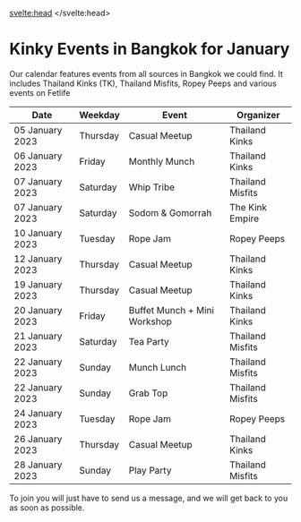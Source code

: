 <script lang="ts">
  import Contact from '$lib/Contact.svelte';
</script>

<svelte:head>
	<title>Kinky Events in Bangkok</title>
	<meta name="description" content="All kinky events for this month in Bangkok including all other communities" />
</svelte:head>

# Kinky Events in Bangkok for January

Our calendar features events from all sources in Bangkok we could find.
It includes Thailand Kinks (TK), Thailand Misfits, Ropey Peeps and various events on Fetlife
<div class="responsive-events-table">

<table class="schedule">
    <thead>
        <tr>
            <th>Date</th>
            <th>Weekday</th>
            <th>Event</th>
            <th>Organizer</th>
        </tr>
    </thead>
    <tbody>
        <tr>
            <td class="schedule-date">05 January 2023</td>
            <td class="schedule-day">Thursday</td>
            <td class="schedule-type">Casual Meetup</td>
            <td class="schedule-organiser">Thailand Kinks</td>
        </tr>
        <tr>
            <td class="schedule-date">06 January 2023</td>
            <td class="schedule-day">Friday</td>
            <td class="schedule-type">Monthly Munch</td>
            <td class="schedule-organiser">Thailand Kinks</td>
        </tr>
        <tr>
            <td class="schedule-date">07 January 2023</td>
            <td class="schedule-day">Saturday</td>
            <td class="schedule-type">Whip Tribe</td>
            <td class="schedule-organiser">Thailand Misfits</td>
        </tr>
        <tr>
            <td class="schedule-date">07 January 2023</td>
            <td class="schedule-day">Saturday</td>
            <td class="schedule-type">Sodom & Gomorrah</td>
            <td class="schedule-organiser">The Kink Empire</td>
        </tr>
        <tr>
            <td class="schedule-date">10 January 2023</td>
            <td class="schedule-day">Tuesday</td>
            <td class="schedule-type">Rope Jam</td>
            <td class="schedule-organiser">Ropey Peeps</td>
        </tr>
        <tr>
            <td class="schedule-date">12 January 2023</td>
            <td class="schedule-day">Thursday</td>
            <td class="schedule-type">Casual Meetup</td>
            <td class="schedule-organiser">Thailand Kinks</td>
        </tr>
        <tr>
            <td class="schedule-date">19 January 2023</td>  
            <td class="schedule-day">Thursday</td>
            <td class="schedule-type">Casual Meetup</td>
            <td class="schedule-organiser">Thailand Kinks</td>
        </tr>
        <tr>
            <td class="schedule-date">20 January 2023</td>
            <td class="schedule-day">Friday</td>
            <td class="schedule-type">Buffet Munch + Mini Workshop</td>
            <td class="schedule-organiser">Thailand Kinks</td>
        </tr>
        <tr>
            <td class="schedule-date">21 January 2023</td>
            <td class="schedule-day">Saturday</td>
            <td class="schedule-type">Tea Party</td>
            <td class="schedule-organiser">Thailand Misfits</td>
        </tr>
        <tr>
            <td class="schedule-date">22 January 2023</td>
            <td class="schedule-day">Sunday</td>
            <td class="schedule-type">Munch Lunch</td>
            <td class="schedule-organiser">Thailand Misfits</td>
        </tr>
        <tr>
            <td class="schedule-date">22 January 2023</td>
            <td class="schedule-day">Sunday</td>
            <td class="schedule-type">Grab Top</td>
            <td class="schedule-organiser">Thailand Misfits</td>
        </tr>
        <tr>
            <td class="schedule-date">24 January 2023</td>
            <td class="schedule-day">Tuesday</td>
            <td class="schedule-type">Rope Jam</td>
            <td class="schedule-organiser">Ropey Peeps</td>
        </tr>
        <tr>
            <td class="schedule-date">26 January 2023</td>
            <td class="schedule-day">Thursday</td>
            <td class="schedule-type">Casual Meetup</td>
            <td class="schedule-organiser">Thailand Kinks</td>
        </tr>
        <tr>
            <td class="schedule-date">28 January 2023</td>
            <td class="schedule-day">Sunday</td>
            <td class="schedule-type">Play Party</td>
            <td class="schedule-organiser">Thailand Misfits</td>
        </tr>
    </tbody>
</table>

</div>
To join you will just have to send us a message, and we will get back to you as soon as possible.



<Contact />



<style>
@media (max-width: 639px) {

    /* Tear table apart */
    .schedule thead {
        display: none;
    }

    .schedule tbody {
        display: block;
    }

    .schedule tr {
        display: block;
        padding: 16px 0;
    }

    .schedule td {
        display: inline;
        vertical-align: baseline;
    }


    /* Reassemble as cards */
    .schedule-date {
        display: inline;
        vertical-align: baseline;
        white-space: nowrap;
        padding: 0;
    }
        .schedule-date::after {
            content: ','
        }

    .schedule-day {
        display: inline;
        vertical-align: baseline;
        white-space: nowrap;
        padding: 0;
        font-style: italic;
        color: #666666;
    }

    .schedule-type {
        display: inline;
        padding: 0;
    }
        .schedule-type::before {
            content: '';
            display: block;
        }

    .schedule-organiser {
        display: inline;
        vertical-align: baseline;
        padding: 0;
    }
        .schedule-organiser::before {
            content: 'by';
            margin-left: 4px;
            margin-right: 8px;
            color: #666666;
        }

}
</style>
